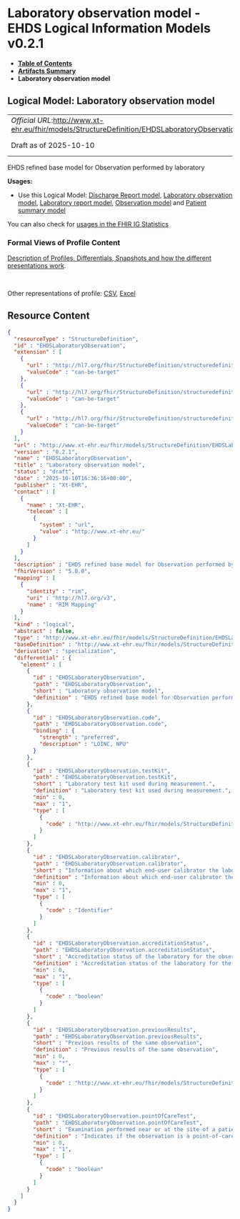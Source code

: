 # Laboratory observation model - EHDS Logical Information Models v0.2.1

* [**Table of Contents**](toc.md)
* [**Artifacts Summary**](artifacts.md)
* **Laboratory observation model**

## Logical Model: Laboratory observation model 

| | |
| :--- | :--- |
| *Official URL*:http://www.xt-ehr.eu/fhir/models/StructureDefinition/EHDSLaboratoryObservation | *Version*:0.2.1 |
| Draft as of 2025-10-10 | *Computable Name*:EHDSLaboratoryObservation |

 
EHDS refined base model for Observation performed by laboratory 

**Usages:**

* Use this Logical Model: [Discharge Report model](StructureDefinition-EHDSDischargeReport.md), [Laboratory observation model](StructureDefinition-EHDSLaboratoryObservation.md), [Laboratory report model](StructureDefinition-EHDSLaboratoryReport.md), [Observation model](StructureDefinition-EHDSObservation.md) and [Patient summary model](StructureDefinition-EHDSPatientSummary.md)

You can also check for [usages in the FHIR IG Statistics](https://packages2.fhir.org/xig/xtehr.eu.ehds.models|current/StructureDefinition/EHDSLaboratoryObservation)

### Formal Views of Profile Content

 [Description of Profiles, Differentials, Snapshots and how the different presentations work](http://build.fhir.org/ig/FHIR/ig-guidance/readingIgs.html#structure-definitions). 

 

Other representations of profile: [CSV](StructureDefinition-EHDSLaboratoryObservation.csv), [Excel](StructureDefinition-EHDSLaboratoryObservation.xlsx) 



## Resource Content

```json
{
  "resourceType" : "StructureDefinition",
  "id" : "EHDSLaboratoryObservation",
  "extension" : [
    {
      "url" : "http://hl7.org/fhir/StructureDefinition/structuredefinition-type-characteristics",
      "valueCode" : "can-be-target"
    },
    {
      "url" : "http://hl7.org/fhir/StructureDefinition/structuredefinition-type-characteristics",
      "valueCode" : "can-be-target"
    },
    {
      "url" : "http://hl7.org/fhir/StructureDefinition/structuredefinition-type-characteristics",
      "valueCode" : "can-be-target"
    }
  ],
  "url" : "http://www.xt-ehr.eu/fhir/models/StructureDefinition/EHDSLaboratoryObservation",
  "version" : "0.2.1",
  "name" : "EHDSLaboratoryObservation",
  "title" : "Laboratory observation model",
  "status" : "draft",
  "date" : "2025-10-10T16:36:16+00:00",
  "publisher" : "Xt-EHR",
  "contact" : [
    {
      "name" : "Xt-EHR",
      "telecom" : [
        {
          "system" : "url",
          "value" : "http://www.xt-ehr.eu/"
        }
      ]
    }
  ],
  "description" : "EHDS refined base model for Observation performed by laboratory",
  "fhirVersion" : "5.0.0",
  "mapping" : [
    {
      "identity" : "rim",
      "uri" : "http://hl7.org/v3",
      "name" : "RIM Mapping"
    }
  ],
  "kind" : "logical",
  "abstract" : false,
  "type" : "http://www.xt-ehr.eu/fhir/models/StructureDefinition/EHDSLaboratoryObservation",
  "baseDefinition" : "http://www.xt-ehr.eu/fhir/models/StructureDefinition/EHDSObservation",
  "derivation" : "specialization",
  "differential" : {
    "element" : [
      {
        "id" : "EHDSLaboratoryObservation",
        "path" : "EHDSLaboratoryObservation",
        "short" : "Laboratory observation model",
        "definition" : "EHDS refined base model for Observation performed by laboratory"
      },
      {
        "id" : "EHDSLaboratoryObservation.code",
        "path" : "EHDSLaboratoryObservation.code",
        "binding" : {
          "strength" : "preferred",
          "description" : "LOINC, NPU"
        }
      },
      {
        "id" : "EHDSLaboratoryObservation.testKit",
        "path" : "EHDSLaboratoryObservation.testKit",
        "short" : "Laboratory test kit used during measurement.",
        "definition" : "Laboratory test kit used during measurement.",
        "min" : 0,
        "max" : "1",
        "type" : [
          {
            "code" : "http://www.xt-ehr.eu/fhir/models/StructureDefinition/EHDSDevice"
          }
        ]
      },
      {
        "id" : "EHDSLaboratoryObservation.calibrator",
        "path" : "EHDSLaboratoryObservation.calibrator",
        "short" : "Information about which end-user calibrator the laboratory used for the measurement to indicate the metrological traceability chain.",
        "definition" : "Information about which end-user calibrator the laboratory used for the measurement to indicate the metrological traceability chain.",
        "min" : 0,
        "max" : "1",
        "type" : [
          {
            "code" : "Identifier"
          }
        ]
      },
      {
        "id" : "EHDSLaboratoryObservation.accreditationStatus",
        "path" : "EHDSLaboratoryObservation.accreditationStatus",
        "short" : "Accreditation status of the laboratory for the observation.",
        "definition" : "Accreditation status of the laboratory for the observation.",
        "min" : 0,
        "max" : "1",
        "type" : [
          {
            "code" : "boolean"
          }
        ]
      },
      {
        "id" : "EHDSLaboratoryObservation.previousResults",
        "path" : "EHDSLaboratoryObservation.previousResults",
        "short" : "Previous results of the same observation",
        "definition" : "Previous results of the same observation",
        "min" : 0,
        "max" : "*",
        "type" : [
          {
            "code" : "http://www.xt-ehr.eu/fhir/models/StructureDefinition/EHDSLaboratoryObservation"
          }
        ]
      },
      {
        "id" : "EHDSLaboratoryObservation.pointOfCareTest",
        "path" : "EHDSLaboratoryObservation.pointOfCareTest",
        "short" : "Examination performed near or at the site of a patient.",
        "definition" : "Indicates if the observation is a point-of-care test (POCT), i.e. an examination performed near or at the site of a patient.",
        "min" : 0,
        "max" : "1",
        "type" : [
          {
            "code" : "boolean"
          }
        ]
      }
    ]
  }
}

```
